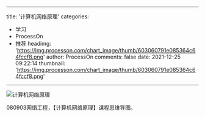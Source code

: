 
---
title: '计算机网络原理'
categories: 
 - 学习
 - ProcessOn
 - 推荐
headimg: 'https://img.processon.com/chart_image/thumb/603060791e085364c64fccf8.png'
author: ProcessOn
comments: false
date: 2021-12-25 09:22:14
thumbnail: 'https://img.processon.com/chart_image/thumb/603060791e085364c64fccf8.png'
---

<div>   
<img class="thumb" alt="计算机网络原理" src="https://img.processon.com/chart_image/thumb/603060791e085364c64fccf8.png" referrerpolicy="no-referrer">
<p>080903网络工程，【计算机网络原理】课程思维导图。</p>  
</div>
            